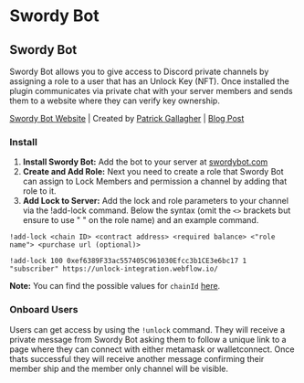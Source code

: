 # Swordy Bot

## Swordy Bot

Swordy Bot allows you to give access to Discord private channels by assigning a role to a user that has an Unlock Key (NFT). Once installed the plugin communicates via private chat with your server members and sends them to a website where they can verify key ownership.

[Swordy Bot Website](https://swordybot.com) | Created by [Patrick Gallagher](https://patrickgallagher.dev) | [Blog Post](https://unlock-protocol.com/blog/swordy-bot-intro)

### Install

1. **Install Swordy Bot:** Add the bot to your server at [swordybot.com](http://swordybot.com)
2. **Create and Add Role:** Next you need to create a role that Swordy Bot can assign to Lock Members and permission a channel by adding that role to it.
3. **Add Lock to Server:** Add the lock and role parameters to your channel via the !add-lock command. Below the syntax (omit the `<>` brackets but ensure to use " " on the role name) and an example command.

```
!add-lock <chain ID> <contract address> <required balance> <"role name"> <purchase url (optional)>

!add-lock 100 0xef6389F33ac557405C961030Efcc3b1CE3e6bc17 1 "subscriber" https://unlock-integration.webflow.io/
```

**Note:** You can find the possible values for `chainId` [here](../../../developers/faq.md).

### Onboard Users

Users can get access by using the `!unlock` command. They will receive a private message from Swordy Bot asking them to follow a unique link to a page where they can connect with either metamask or walletconnect. Once thats successful they will receive another message confirming their member ship and the member only channel will be visible.
